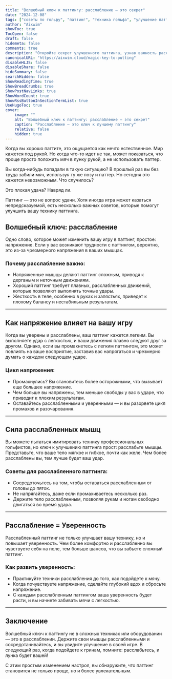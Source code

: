 ```yaml
---
title: "Волшебный ключ к паттингу: расслабление — это секрет"
date: "2024-12-08"
tags: ["советы по гольфу", "паттинг", "техника гольфа", "улучшение паттинга", "уверенность в гольфе"]
author: "Aixwim"
showToc: true
TocOpen: false
draft: false
hidemeta: false
comments: true
description: "Откройте секрет улучшенного паттинга, узнав важность расслабления и плавных движений. Узнайте, как напряжение влияет на вашу игру и как выполнять паттинг с уверенностью."
canonicalURL: "https://aixwim.cloud/magic-key-to-putting"
disableHLJS: false
disableShare: false
hideSummary: false
searchHidden: false
ShowReadingTime: true
ShowBreadCrumbs: true
ShowPostNavLinks: true
ShowWordCount: true
ShowRssButtonInSectionTermList: true
UseHugoToc: true
cover:
    image: ""
    alt: "Волшебный ключ к паттингу: расслабление — это секрет"
    caption: "Расслабление — это ключ к лучшему паттингу"
    relative: false
    hidden: true
---
```


Когда вы хорошо паттите, это ощущается как нечто естественное. Мир кажется под рукой. Но когда что-то идет не так, может показаться, что проще просто положить мяч в лунку рукой, а не использовать паттер.

Вы когда-нибудь попадали в такую ситуацию? В прошлый раз вы без труда забили мяч, используя ту же позу и паттер. Но сегодня это кажется невозможным. Что случилось?

Это плохая удача? Навряд ли.

Паттинг — это не вопрос удачи. Хотя иногда игра может казаться непредсказуемой, есть несколько важных советов, которые помогут улучшить вашу технику паттинга.

<!--more-->

## Волшебный ключ: расслабление

Одно слово, которое может изменить вашу игру в паттинг, простое: напряжение. Если у вас возникают трудности с паттингом, вероятно, это из-за чрезмерного напряжения в ваших мышцах.

### Почему расслабление важно:
- Напряженные мышцы делают паттинг сложным, приводя к дерганым и неточным движениям.
- Хороший паттинг требует плавных, расслабленных движений, которые позволяют выполнять точные удары.
- Жесткость в теле, особенно в руках и запястьях, приведет к плохому балансу и нестабильным результатам.

---

## Как напряжение влияет на вашу игру

Когда вы уверены и расслаблены, ваш паттинг кажется легким. Вы выполняете удар с легкостью, и ваши движения плавно следуют друг за другом. Однако, если вы промахнетесь с легким паттингом, это может повлиять на ваше восприятие, заставив вас напрягаться и чрезмерно думать о каждом следующем ударе.

### Цикл напряжения:
- Промахнулись? Вы становитесь более осторожными, что вызывает еще большее напряжение.
- Чем больше вы напряжены, тем меньше свободы у вас в ударе, что приводит к плохим результатам.
- Оставайтесь расслабленными и уверенными — и вы разорвете цикл промахов и разочарования.

---

## Сила расслабленных мышц

Вы можете пытаться имитировать технику профессиональных гольфистов, но ключ к улучшению паттинга прост: расслабьте мышцы. Представьте, что ваше тело мягкое и гибкое, почти как желе. Чем более расслаблены вы, тем лучше будет ваш удар.

### Советы для расслабленного паттинга:
- Сосредоточьтесь на том, чтобы оставаться расслабленным от головы до пяток.
- Не напрягайтесь, даже если промахиваетесь несколько раз.
- Держите тело расслабленным, позволяя рукам и ногам свободно двигаться во время удара.

---

## Расслабление = Уверенность

Расслабленный паттинг не только улучшает вашу технику, но и повышает уверенность. Чем более комфортно и расслабленно вы чувствуете себя на поле, тем больше шансов, что вы забьете сложный паттинг.

### Как развить уверенность:
- Практикуйте техники расслабления до того, как подойдете к мячу.
- Когда почувствуете напряжение, сделайте глубокий вдох и сбросьте напряжение.
- С каждым расслабленным паттингом ваша уверенность будет расти, и вы начнете забивать мячи с легкостью.

---

## Заключение

Волшебный ключ к паттингу не в сложных техниках или оборудовании — это в расслаблении. Держите свои мышцы расслабленными и сосредотачивайтесь, и вы увидите улучшение в своей игре. В следующий раз, когда подойдете к гринам, помните: расслабьтесь, и лунка будет вашей!

С этим простым изменением настроя, вы обнаружите, что паттинг становится не только проще, но и более увлекательным.
